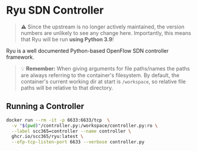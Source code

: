 # Ryu SDN Controller

> ⚠️ Since the upstream is no longer actively maintained, the version numbers
> are unlikely to see any change here. Importantly, this means that Ryu will be
> run **using Python 3.9**!

Ryu is a well documented Python-based OpenFlow SDN controller framework.

> 💡 **Remember:** When giving arguments for file paths/names the paths are
> always referring to the container's filesystem. By default, the container's
> current working dir at start is `/workspace`, so relative file paths will be
> relative to that directory.

## Running a Controller

```bash
docker run --rm -it -p 6633:6633/tcp  \
  -v "$(pwd)"/controller.py:/workspace/controller.py:ro \
  --label scc365=controller --name controller \
  ghcr.io/scc365/ryu:latest \
  --ofp-tcp-listen-port 6633 --verbose controller.py
```
